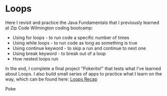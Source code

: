 # Loops

Here I revisit and practice the Java Fundamentals that I previously learned at Zip Code Wilmington coding bootcamp:

- Using for loops - to run code a specific number of times
- Using while loops - to run code as long as something is true
- Using continue keyword - to skip a run and continue to next one
- Using break keyword - to break out of a loop
- How nested loops run

In the end, I complete a final project "Pokerito!" that tests what I've learned about Loops.
I also build small series of apps to practice what I learn on the way, which can be found here:
<a href="https://github.com/ReiCode28/Java-Section-5-Recap" title="">Loops Recap</a>

Poke
